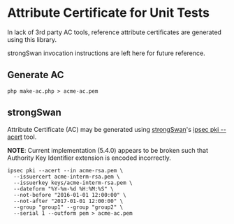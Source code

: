 # Attribute Certificate for Unit Tests
In lack of 3rd party AC tools, reference attribute certificates are generated
using this library.

strongSwan invocation instructions are left here for future reference.

## Generate AC

    php make-ac.php > acme-ac.pem

## strongSwan
Attribute Certificate (AC) may be generated using
[strongSwan](https://wiki.strongswan.org/projects/strongswan)'s
[ipsec pki --acert](https://wiki.strongswan.org/projects/strongswan/wiki/IpsecPkiAcert)
tool.

**NOTE**: Current implementation (5.4.0) appears to be broken such that
Authority Key Identifier extension is encoded incorrectly.

    ipsec pki --acert --in acme-rsa.pem \
      --issuercert acme-interm-rsa.pem \
      --issuerkey keys/acme-interm-rsa.pem \
      --dateform "%Y-%m-%d %H:%M:%S" \
      --not-before "2016-01-01 12:00:00" \
      --not-after "2017-01-01 12:00:00" \
      --group "group1" --group "group2" \
      --serial 1 --outform pem > acme-ac.pem

